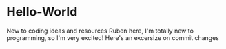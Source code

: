 # Hello-World
New to coding ideas and resources
Ruben here, I'm totally new to programming, so I'm very excited!
Here's an excersize on commit changes

